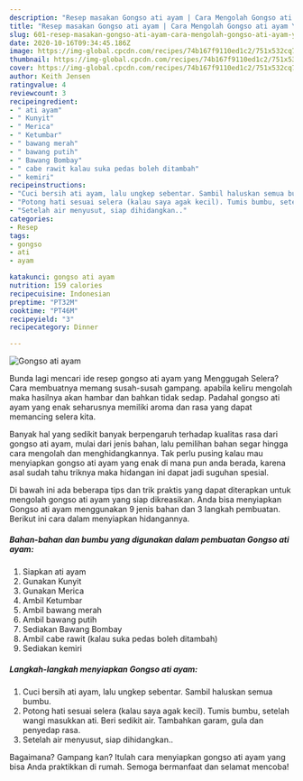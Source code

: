 ```yaml
---
description: "Resep masakan Gongso ati ayam | Cara Mengolah Gongso ati ayam Yang Sempurna"
title: "Resep masakan Gongso ati ayam | Cara Mengolah Gongso ati ayam Yang Sempurna"
slug: 601-resep-masakan-gongso-ati-ayam-cara-mengolah-gongso-ati-ayam-yang-sempurna
date: 2020-10-16T09:34:45.186Z
image: https://img-global.cpcdn.com/recipes/74b167f9110ed1c2/751x532cq70/gongso-ati-ayam-foto-resep-utama.jpg
thumbnail: https://img-global.cpcdn.com/recipes/74b167f9110ed1c2/751x532cq70/gongso-ati-ayam-foto-resep-utama.jpg
cover: https://img-global.cpcdn.com/recipes/74b167f9110ed1c2/751x532cq70/gongso-ati-ayam-foto-resep-utama.jpg
author: Keith Jensen
ratingvalue: 4
reviewcount: 3
recipeingredient:
- " ati ayam"
- " Kunyit"
- " Merica"
- " Ketumbar"
- " bawang merah"
- " bawang putih"
- " Bawang Bombay"
- " cabe rawit kalau suka pedas boleh ditambah"
- " kemiri"
recipeinstructions:
- "Cuci bersih ati ayam, lalu ungkep sebentar. Sambil haluskan semua bumbu."
- "Potong hati sesuai selera (kalau saya agak kecil). Tumis bumbu, setelah wangi masukkan ati. Beri sedikit air. Tambahkan garam, gula dan penyedap rasa."
- "Setelah air menyusut, siap dihidangkan.."
categories:
- Resep
tags:
- gongso
- ati
- ayam

katakunci: gongso ati ayam 
nutrition: 159 calories
recipecuisine: Indonesian
preptime: "PT32M"
cooktime: "PT46M"
recipeyield: "3"
recipecategory: Dinner

---
```



![Gongso ati ayam](https://img-global.cpcdn.com/recipes/74b167f9110ed1c2/751x532cq70/gongso-ati-ayam-foto-resep-utama.jpg)

Bunda lagi mencari ide resep gongso ati ayam yang Menggugah Selera? Cara membuatnya memang susah-susah gampang. apabila keliru mengolah maka hasilnya akan hambar dan bahkan tidak sedap. Padahal gongso ati ayam yang enak seharusnya memiliki aroma dan rasa yang dapat memancing selera kita.



Banyak hal yang sedikit banyak berpengaruh terhadap kualitas rasa dari gongso ati ayam, mulai dari jenis bahan, lalu pemilihan bahan segar hingga cara mengolah dan menghidangkannya. Tak perlu pusing kalau mau menyiapkan gongso ati ayam yang enak di mana pun anda berada, karena asal sudah tahu triknya maka hidangan ini dapat jadi suguhan spesial.


Di bawah ini ada beberapa tips dan trik praktis yang dapat diterapkan untuk mengolah gongso ati ayam yang siap dikreasikan. Anda bisa menyiapkan Gongso ati ayam menggunakan 9 jenis bahan dan 3 langkah pembuatan. Berikut ini cara dalam menyiapkan hidangannya.

<!--inarticleads1-->

##### Bahan-bahan dan bumbu yang digunakan dalam pembuatan Gongso ati ayam:

1. Siapkan  ati ayam
1. Gunakan  Kunyit
1. Gunakan  Merica
1. Ambil  Ketumbar
1. Ambil  bawang merah
1. Ambil  bawang putih
1. Sediakan  Bawang Bombay
1. Ambil  cabe rawit (kalau suka pedas boleh ditambah)
1. Sediakan  kemiri




<!--inarticleads2-->

##### Langkah-langkah menyiapkan Gongso ati ayam:

1. Cuci bersih ati ayam, lalu ungkep sebentar. Sambil haluskan semua bumbu.
1. Potong hati sesuai selera (kalau saya agak kecil). Tumis bumbu, setelah wangi masukkan ati. Beri sedikit air. Tambahkan garam, gula dan penyedap rasa.
1. Setelah air menyusut, siap dihidangkan..




Bagaimana? Gampang kan? Itulah cara menyiapkan gongso ati ayam yang bisa Anda praktikkan di rumah. Semoga bermanfaat dan selamat mencoba!

